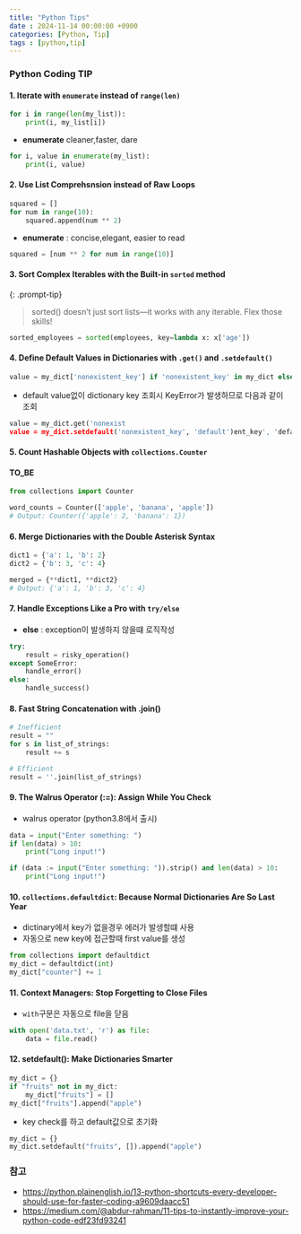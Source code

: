 ```yaml
---
title: "Python Tips"
date : 2024-11-14 00:00:00 +0900
categories: [Python, Tip]
tags : [python,tip]
---
```



### **Python Coding TIP**

#### **1. Iterate with `enumerate` instead of `range(len)`**

```python
for i in range(len(my_list)):
    print(i, my_list[i])
```

- **enumerate** cleaner,faster, dare
  
```python
for i, value in enumerate(my_list):
    print(i, value)
```

#### **2. Use List Comprehsnsion instead of Raw Loops**

```python
squared = []
for num in range(10):
    squared.append(num ** 2)
```

- **enumerate** : concise,elegant, easier to read

```python
squared = [num ** 2 for num in range(10)]
```

#### **3. Sort Complex Iterables with the Built-in `sorted` method**

{: .prompt-tip}

> sorted() doesn’t just sort lists—it works with any iterable. Flex those skills!

```python
sorted_employees = sorted(employees, key=lambda x: x['age'])
```

#### **4. Define Default Values in Dictionaries with `.get()` and `.setdefault()`**

```python
value = my_dict['nonexistent_key'] if 'nonexistent_key' in my_dict else 'default'
```

- default value없이 dictionary key 조회시 KeyError가 발생하므로 다음과 같이 조회

```python
value = my_dict.get('nonexist
value = my_dict.setdefault('nonexistent_key', 'default')ent_key', 'default')
```

#### **5. Count Hashable Objects with `collections.Counter`**

#### **TO_BE**

```python
from collections import Counter

word_counts = Counter(['apple', 'banana', 'apple'])
# Output: Counter({'apple': 2, 'banana': 1})
```

#### **6. Merge Dictionaries with the Double Asterisk Syntax**

```python
dict1 = {'a': 1, 'b': 2}
dict2 = {'b': 3, 'c': 4}

merged = {**dict1, **dict2}
# Output: {'a': 1, 'b': 3, 'c': 4}
```

#### **7. Handle Exceptions Like a Pro with `try/else`**

- **else** : exception이 발생하지 않을떄 로직작성

```python
try:
    result = risky_operation()
except SomeError:
    handle_error()
else:
    handle_success()
```

#### **8. Fast String Concatenation with .join()**

```python
# Inefficient
result = ""
for s in list_of_strings:
    result += s

# Efficient
result = ''.join(list_of_strings)
```

#### **9. The Walrus Operator (:=): Assign While You Check**

- walrus operator (python3.8에서 출시)

```python
data = input("Enter something: ")
if len(data) > 10:
    print("Long input!")
```

```python
if (data := input("Enter something: ")).strip() and len(data) > 10:
    print("Long input!")
```

#### **10. `collections.defaultdict`: Because Normal Dictionaries Are So Last Year**

- dictinary에서 key가 없을경우 에러가 발생할떄  사용
- 자동으로 new key에 접근할때 first value를 생성

```python
from collections import defaultdict
my_dict = defaultdict(int)
my_dict["counter"] += 1
```

#### **11. Context Managers: Stop Forgetting to Close Files**

- `with`구문은 자동으로 file을 닫음

```python
with open('data.txt', 'r') as file:
    data = file.read()
```

#### **12. setdefault(): Make Dictionaries Smarter**

```python
my_dict = {}
if "fruits" not in my_dict:
    my_dict["fruits"] = []
my_dict["fruits"].append("apple")
```

- key check를 하고 default값으로 초기화
  
```python
my_dict = {}
my_dict.setdefault("fruits", []).append("apple")
```

### **참고**

- <https://python.plainenglish.io/13-python-shortcuts-every-developer-should-use-for-faster-coding-a9609daacc51>
- <https://medium.com/@abdur-rahman/11-tips-to-instantly-improve-your-python-code-edf23fd93241>
